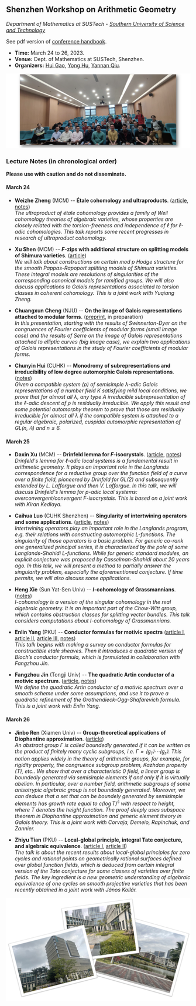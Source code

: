 <head>
    <script src="https://cdn.mathjax.org/mathjax/latest/MathJax.js?config=TeX-AMS-MML_HTMLorMML" type="text/javascript"></script>
    <script type="text/x-mathjax-config">
        MathJax.Hub.Config({
            tex2jax: {
            skipTags: ['script', 'noscript', 'style', 'textarea', 'pre'],
            inlineMath: [['$','$']]
            }
        });
    </script>
</head>


## Shenzhen Workshop on Arithmetic Geometry

_Department of Mathematics at SUSTech - [Southern University of Science and Technology](https://math.sustech.edu.cn/conference/12651.html)_

See pdf version of [conference handbook](././handbook.pdf).

- **Time:** March 24 to 26, 2023.
- **Venue:** Dept. of Mathematics at SUSTech, Shenzhen.
- **Organizers:** [Hui Gao](https://huigaomath.github.io/), [Yong Hu](https://math.sustech.edu.cn/c/huyong?lang=en), [Yannan Qiu](https://math.sustech.edu.cn/c/qiuyannan?lang=en).

![group](././group.png)

### Lecture Notes (in chronological order)

**Please use with caution and do not disseminate.**

#### March 24

- **Weizhe Zheng** (MCM) -- **Étale cohomology and ultraproducts**. ([article](https://link.springer.com/article/10.1007/s00229-020-01234-x), [notes](././Zheng.pdf)) <br/>
_The ultraproduct of étale cohomology provides a family of Weil cohomology theories of algebraic varieties, whose properties are closely related with the torsion-freeness and independence of $\ell$ for $\ell$-adic cohomologies. This talk reports some recent progresses in research of ultraproduct cohomology._

- **Xu Shen** (MCM) -- **_F_-zips with additional structure on splitting models of Shimura varieties**. ([article](https://arxiv.org/abs/2212.13763)) <br/>
_We will talk about constructions on certain mod p Hodge structure for the smooth Pappas-Rapoport splitting models of Shimura varieties. These integral models are resolutions of singularities of the corresponding canonical models for ramified groups. We will also discuss applications to Galois representations associated to torsion classes in coherent cohomology. This is a joint work with Yuqiang Zheng._

- **Chuangxun Cheng** (NJU) -- **On the image of Galois representations attached to modular forms**. ([preprint](././Cheng.pdf), in preparation)  <br/>
_In this presentation, starting with the results of Swinnerton-Dyer on the congruences of Fourier coefficients of modular forms (small image case) and the results of Serre on the image of Galois representations attached to elliptic curves (big image case), we explain two applications of Galois representations in the study of Fourier coefficients of modular forms._

- **Chunyin Hui** (CUHK) -- **Monodromy of subrepresentations and irreducibility of low degree automorphic Galois representations**. ([notes](././Hui.pdf)) <br/>
_Given a compatible system $(\rho)$ of semisimple $\lambda$-adic Galois representations of a number field $K$ satisfying mild local conditions, we prove that for almost all $\lambda$, any type A irreducible subrepresentation of the $\ell$-adic descent of $\rho$ is residually irreducible. We apply this result and some potential automorphy theorem to prove that those are residually irreducible for almost all $\lambda$ if the compatible system is attached to a regular algebraic, polarized, cuspidal automorphic representation of $\mathrm{GL}(n,\mathbb{A})$ and $n\leqslant 6$._

#### March 25

- **Daxin Xu** (MCM) -- **Drinfeld lemma for _F_-isocrystals**. ([article](https://arxiv.org/abs/2210.14872), [notes](././Xu.pdf)) <br/>
_Drinfeld's lemma for $\ell$-adic local systems is a fundamental result in arithmetic geometry. It plays an important role in the Langlands correspondence for a reductive group over the function field of a curve over a finite field, pioneered by Drinfeld for GL(2) and subsequently extended by L. Lafforgue and then V. Lafforgue. In this talk, we will discuss Drinfeld's lemma for p-adic local systems: overconvergent/convergent F-isocrystals. This is based on a joint work with Kiran Kedlaya._


- **Caihua Luo** (CUHK Shenzhen) -- **Singularity of intertwining operators and some applications**. ([article](https://arxiv.org/abs/2112.03531), [notes](././Luo.pdf)) <br/>
_Intertwining operators play an important role in the Langlands program, e.g. their relations with constructing automorphic L-functions. The singularity of those operators is a basic problem. For generic co-rank one generalized principal series, it is characterized by the pole of some Langlands-Shahidi L-functions. While for generic standard modules, an explicit conjecture was proposed by Casselman-Shahidi about 20 years ago. In this talk, we will present a method to partially answer the singularity problem, especially the aforementioned conjecture. If time permits, we will also discuss some applications._


- **Heng Xie** (Sun Yat-Sen Univ) -- **_I_-cohomology of Grassmannians**. ([notes](././Xie.pdf)) <br/>
_I-cohomology is a version of the singular cohomology in the real algebraic geometry. It is an important part of the Chow-Witt group, which contains obstruction classes for splitting vector bundles. This talk considers computations about I-cohomology of Grassmannians._

- **Enlin Yang** (PKU) -- **Conductor formulas for motivic spectra** ([article I](https://www.ams.org/journals/tran/2020-373-10/S0002-9947-2020-08187-2/S0002-9947-2020-08187-2.pdf), [article II](https://arxiv.org/abs/2209.11086), [article III](https://arxiv.org/abs/2211.10985), [notes](././Yang.pdf)) <br/>
_This talk begins with making a survey on conductor formulas for constructible etale sheaves. Then it introduces a quadratic version of Bloch’s conductor formula, which is formulated in collaboration with Fangzhou Jin._

- **Fangzhou Jin** (Tongji Univ) -- **The quadratic Artin conductor of a motivic spectrum**. ([article](https://arxiv.org/abs/2211.10985), [notes](././Jin.pdf)) <br/>
_We define the quadratic Artin conductor of a motivic spectrum over a smooth scheme under some assumptions, and use it to prove a quadratic refinement of the Grothendieck-Ogg-Shafarevich formula. This is a joint work with Enlin Yang._

#### March 26

- **Jinbo Ren** (Xiamen Univ) -- **Group-theoretical applications of Diophantine approximation**. ([article](https://link.springer.com/article/10.1007/s00222-021-01064-y)) <br/>
_An abstract group $\Gamma$ is called boundedly generated if it can be written as the product of finitely many cyclic subgroups, i.e. $\Gamma=\langle g_1\rangle \cdots \langle g_r\rangle$. This notion applies widely in the theory of arithmetic groups, for example, for rigidity property, the congruence subgroup problem, Kazhdan property (T), etc.. We show that over a characteristic 0 field, a linear group is boundedly generated via semisimple elements if and only if it is virtually abelian. In particular, over a number field, arithmetic subgroups of some anisotrypic algebraic group is not boundedly generated. Moreover, we can deduce that a set that can be boundely generated by semisimple elements has growth rate equal to $c(\log T)^s$ with respect to height, where $T$ denotes the height function. The proof deeply uses subspace theorem in Diophantine approximation and generic element theory in Galois theory. This is a joint work with Corvaja, Demeio, Rapinchuk, and Zannier._


- **Zhiyu Tian** (PKU) -- **Local-global principle, integral Tate conjecture, and algebraic equivalence**. ([article I](https://arxiv.org/abs/2211.15915), [article II](https://arxiv.org/abs/2302.07069)) <br/>
_The talk is about the recent results about local-global principles for zero cycles and rational points on geometrically rational surfaces defined over global function fields, which is deduced from certain integral version of the Tate conjecture for some classes of varieties over finite fields. The key ingredient is a new geometric understanding of algebraic equivalence of one cycles on smooth projective varieties that has been recently obtained in a joint work with János Kollár._

![SUSTech-landscape](././landscape.png)